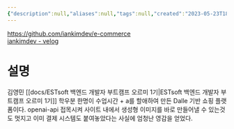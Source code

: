 ```yaml
---
{"description":null,"aliases":null,"tags":null,"created":"2023-05-23T18:09:22","updated":"2023-07-15T21:33:04","title":"iankimdev - e-commerce - github","dg-publish":true,"permalink":"/docs/iankimdev - e-commerce - github/","dgPassFrontmatter":true}
---
```


https://github.com/iankimdev/e-commerce  
[iankimdev - velog](https://velog.io/@iankimdev)

# 설명

김영민 [[docs/ESTsoft 백엔드 개발자 부트캠프 오르미 1기\|ESTsoft 백엔드 개발자 부트캠프 오르미 1기]] 학우분 한명이 수업시간 + a를 할애하여 만든 Dalle 기반 쇼핑 플랫폼이다. openai-api 접목시켜 사이트 내에서 생성형 이미지를 바로 만들어낼 수 있는것도 멋지고 이미 결제 시스템도 붙여놓았다는 사실에 엄청난 영감을 얻었다.
